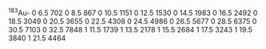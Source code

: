 $^{183}$Au-
0 6.5 702
0 8.5 867
0 10.5 1151
0 12.5 1530
0 14.5 1983
0 16.5 2492
0 18.5 3049
0 20.5 3655
0 22.5 4308
0 24.5 4986
0 26.5 5677
0 28.5 6375
0 30.5 7103
0 32.5 7848
1 11.5 1739
1 13.5 2178
1 15.5 2684
1 17.5 3243
1 19.5 3840
1 21.5 4464